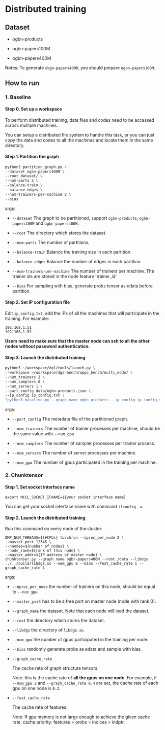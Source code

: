 # Distributed training
## Dataset

- ogbn-products

- ogbn-papers100M

- ogbn-papers400M

Notes: To generate `obgn-papers400M`, you should prepare `ogbn-papers100M`.

## How to run

### 1. Baseline

#### Step 0. Set up a workspace

To perform distributed training, data files and codes need to be accessed across multiple machines.

You can setup a distributed file system to handle this task, or you can just copy the data and codes to all the machines and locate them in the same directory.

#### Step 1. Partition the graph

```bash
python3 partition_graph.py \
--dataset ogbn-papers100M \
--root dataset/ \
--num-parts 2 \
--balance-train \
--balance-edges \
--num-trainers-per-machine 2 \
--bias
```

args:

- `--dataset` The graph to be partitioned, support `ogbn-products`, `ogbn-papers100M` and `ogbn-papers400M`.

- `--root` The directory which stores the dataset.

- `--num-parts` The number of partitions.

- `--balance-train` Balance the training size in each partition.

- `--balance-edges` Balance the number of edges in each partition.

- `--num-trainers-per-machine` The number of trainers per machine. The trainer ids are stored in the node feature 'trainer_id'

- `--bias` For sampling with bias, generate probs tensor as edata before partition.

#### Step 2. Set IP configuration file

Edit `ip_config,txt`, add the IPs of all the machines that will participate in the training. For example:

```text
192.168.1.51
192.168.1.52
```

**Users need to make sure that the master node can ssh to all the other nodes without password authentication.**

#### Step 3. Launch the distributed training

```bash
python3 ~/workspace/dgl/tools/launch.py \
--workspace ~/workspace/dgs-bench/oppo_bench/multi_node/ \
--num_trainers 2 \
--num_samplers 0 \
--num_servers 1 \
--part_config data/ogbn-products.json \
--ip_config ip_config.txt \
"python3 baseline.py --graph_name ogbn-products --ip_config ip_config.txt --batch_size 1000 --num_gpu 2 --model graphsage --bias"
```

args:

- `--part_config` The metadata file of the partitioned graph.

- `--num_trainers` The number of trainer processes per machine, should be the same value with `--num_gpu`

- `--num_samplers` The number of sampler processes per trainer process.

- `--num_servers` The number of server processes per machine.

- `--num_gpu` The number of gpus participated in the training per machine.

### 2. Chunktensor

#### Step 1. Set socket interface name

```shell
export NCCL_SOCKET_IFNAME=${your socket interface name}
```

You can get your socket interface name with command `ifconfig -a`

#### Step 2. Launch the distributed training

Run this command on every node of the cluster:

```shell
OMP_NUM_THREADS=${#CPUs} torchrun --nproc_per_node 2 \
--master_port 12345 \
--nnodes=${number of nodes} \
--node_rank=${rank of this node} \
--master_addr=${IP address of master node} \
chunktensor.py --graph_name ogbn-papers400M --root /data --libdgs ../../build/libdgs.so --num_gpu 8 --bias --feat_cache_rate 1 --graph_cache_rate 1
```

args:

- `--nproc_per_node` the number of trainers on this node, should be equal to `--num_gpu`.

- `--master_port` has to be a free port on master node (node with rank 0).

- `--graph_name` the dataset. Note that each node will load the dataset.

- `--root` the directory which stores the dataset. 

- `--libdgs` the directory of `libdgs.so`.

- `--num_gpu` the number of gpus participated in the training per node.

- `--bias` randomly generate probs as edata and sample with bias.

- `--graph_cache_rate`

  The cache rate of graph structure tensors.

  Note: this is the cache rate of **all the gpus on one node**. For example, if `--num_gpu 2` and `--graph_cache_rate 0.4` are set, the cache rate of each gpu on one node is `0.2`.

- `--feat_cache_rate`

  The cache rate of features.

  Note: If gpu memory is not large enough to achieve the given cache rate, cache priority: features > probs > indices > indptr.
